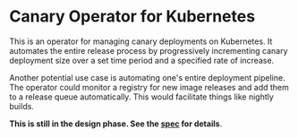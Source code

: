 # Canary Operator for Kubernetes

This is an operator for managing canary deployments on Kubernetes. It automates
the entire release process by progressively incrementing canary deployment size
over a set time period and a specified rate of increase.

Another potential use case is automating one's entire deployment pipeline. The
operator could monitor a registry for new image releases and add them to a release
queue automatically. This would facilitate things like nightly builds.

**This is still in the design phase. See the [spec](./spec.md) for details**.
